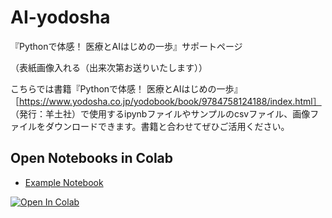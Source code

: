 # AI-yodosha

『Pythonで体感！ 医療とAIはじめの一歩』サポートページ 

 

 

（表紙画像入れる（出来次第お送りいたします）） 

 

 

こちらでは書籍『Pythonで体感！ 医療とAIはじめの一歩』［https://www.yodosha.co.jp/yodobook/book/9784758124188/index.html］
（発行：羊土社）で使用するipynbファイルやサンプルのcsvファイル、画像ファイルをダウンロードできます。書籍と合わせてぜひご活用ください。 


## Open Notebooks in Colab

- [Example Notebook](https://colab.research.google.com/github/TMDU-AI/AI-yodosha/blob/main/chapter0/chapter0.ipynb)

[![Open In Colab](https://colab.research.google.com/assets/colab-badge.svg)](https://colab.research.google.com/github/TMDU-AI/AI-yodosha/blob/main/chapter0/chapter0.ipynb)
